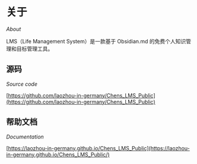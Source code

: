 # 关于
*About*

LMS（Life Management System）是一款基于 Obsidian.md 的免费个人知识管理和目标管理工具。

## 源码
*Source code* 

[https://github.com/laozhou-in-germany/Chens_LMS_Public](https://github.com/laozhou-in-germany/Chens_LMS_Public)

## 帮助文档 
*Documentation*

[https://laozhou-in-germany.github.io/Chens_LMS_Public](https://laozhou-in-germany.github.io/Chens_LMS_Public/)
